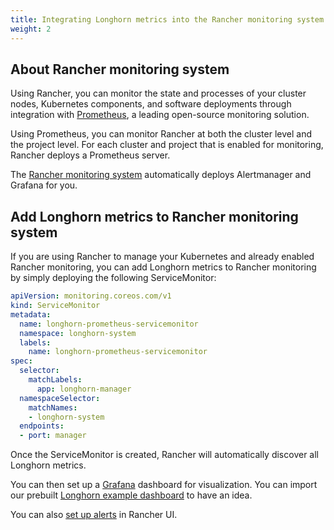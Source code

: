 ```yaml
---
title: Integrating Longhorn metrics into the Rancher monitoring system
weight: 2
---
```

## About Rancher monitoring system

Using Rancher, you can monitor the state and processes of your cluster nodes,
Kubernetes components,
and software deployments through integration with [Prometheus](https://prometheus.io/),
a leading open-source monitoring solution.

Using Prometheus, you can monitor Rancher at both the cluster level and the project level.
For each cluster and project that is enabled for monitoring, Rancher deploys a Prometheus server.

The [Rancher monitoring system](https://rancher.com/docs/rancher/v2.x/en/project-admin/tools/monitoring/) automatically deploys Alertmanager and Grafana for you.

## Add Longhorn metrics to Rancher monitoring system

If you are using Rancher to manage your Kubernetes and already enabled Rancher monitoring, you can add Longhorn metrics to Rancher monitoring by simply deploying the following ServiceMonitor:

```yaml
apiVersion: monitoring.coreos.com/v1
kind: ServiceMonitor
metadata:
  name: longhorn-prometheus-servicemonitor
  namespace: longhorn-system
  labels:
    name: longhorn-prometheus-servicemonitor
spec:
  selector:
    matchLabels:
      app: longhorn-manager
  namespaceSelector:
    matchNames:
    - longhorn-system
  endpoints:
  - port: manager
```

Once the ServiceMonitor is created, Rancher will automatically discover all Longhorn metrics.

You can then set up a [Grafana](https://rancher.com/docs/rancher/v2.x/en/cluster-admin/tools/monitoring/viewing-metrics/#grafana) dashboard for visualization.
You can import our prebuilt [Longhorn example dashboard](https://grafana.com/grafana/dashboards/13032) to have an idea.

You can also [set up alerts](https://rancher.com/docs/rancher/v2.x/en/cluster-admin/tools/alerts/) in Rancher UI.
